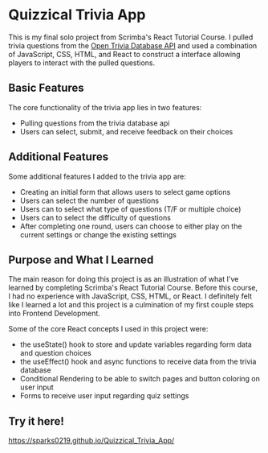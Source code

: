 # Quizzical Trivia App

This is my final solo project from Scrimba's React Tutorial Course. 
I pulled trivia questions from the [Open Trivia Database API](https://opentdb.com) and 
used a combination of JavaScript, CSS, HTML, and React to construct 
a interface allowing players to interact with the pulled questions. 

## Basic Features 

The core functionality of the trivia app lies in two features:

- Pulling questions from the trivia database api 
- Users can select, submit, and receive feedback on their choices

## Additional Features

Some additional features I added to the trivia app are:

- Creating an initial form that allows users to select game options
- Users can select the number of questions
- Users can to select what type of questions (T/F or multiple choice)
- Users can to select the difficulty of questions 
- After completing one round, users can choose to either play on the current settings or change the existing settings

## Purpose and What I Learned

The main reason for doing this project is as an illustration of what I've learned
by completing Scrimba's React Tutorial Course. Before this course, I had no experience
with JavaScript, CSS, HTML, or React. I definitely felt like I learned a lot and 
this project is a culmination of my first couple steps into Frontend Development. 

Some of the core React concepts I used in this project were:

- the useState() hook to store and update variables regarding form data and question choices 
- the useEffect() hook and async functions to receive data from the trivia database 
- Conditional Rendering to be able to switch pages and button coloring on user input
- Forms to receive user input regarding quiz settings 

## Try it here!
https://sparks0219.github.io/Quizzical_Trivia_App/



